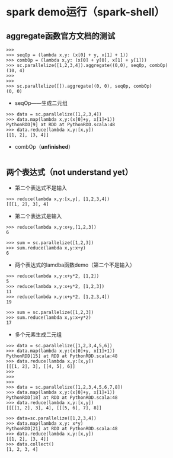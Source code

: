 # spark demo运行（spark-shell）


## aggregate函数官方文档的测试

```
>>> 
>>> seqOp = (lambda x,y: (x[0] + y, x[1] + 1))
>>> combOp = (lambda x,y: (x[0] + y[0], x[1] + y[1]))
>>> sc.parallelize([1,2,3,4]).aggregate((0,0), seqOp, combOp)
(10, 4)
>>>
>>>
>>> sc.parallelize([]).aggregate((0, 0), seqOp, combOp)
(0, 0)
```

- seqOp——生成二元组
```
>>> data = sc.parallelize([1,2,3,4])
>>> data.map(lambda x,y:(x[0]+y, x[1]+1))
PythonRDD[9] at RDD at PythonRDD.scala:48
>>> data.reduce(lambda x,y:[x,y])
[[1, 2], [3, 4]]
```
- combOp（**unfinished**）
```
```

## 两个表达式（not understand yet）
- 第二个表达式不是输入

```
>>> reduce(lambda x,y:[x,y], [1,2,3,4])
[[[1, 2], 3], 4]
```
- 第二个表达式是输入
```
>>> reduce(lambda x,y:x+y,[1,2,3])
6
```
```
>>> sum = sc.parallelize([1,2,3])
>>> sum.reduce(lambda x,y:x+y)
6
```
- 两个表达式的lamdba函数demo（第二个不是输入）
```
>>> reduce(lambda x,y:x+y*2, [1,2])
5
>>> reduce(lambda x,y:x+y*2, [1,2,3])
11
>>> reduce(lambda x,y:x+y*2, [1,2,3,4])
19
```
```
>>> sum = sc.parallelize([1,2,3])
>>> sum.reduce(lambda x,y:x+y*2)
17
```
- 多个元素生成二元组
```
>>> data = sc.parallelize([1,2,3,4,5,6])
>>> data.map(lambda x,y:(x[0]+y, x[1]+1))
PythonRDD[15] at RDD at PythonRDD.scala:48
>>> data.reduce(lambda x,y:[x,y])
[[[1, 2], 3], [[4, 5], 6]]
>>> 
>>> 
>>> 
>>> data = sc.parallelize([1,2,3,4,5,6,7,8])
>>> data.map(lambda x,y:(x[0]+y, x[1]+1))
PythonRDD[18] at RDD at PythonRDD.scala:48
>>> data.reduce(lambda x,y:[x,y])
[[[[1, 2], 3], 4], [[[5, 6], 7], 8]]
```
```
>>> data=sc.parallelize([1,2,3,4])
>>> data.map(lambda x,y: x*y)
PythonRDD[21] at RDD at PythonRDD.scala:48
>>> data.reduce(lambda x,y:[x,y])
[[1, 2], [3, 4]]
>>> data.collect()
[1, 2, 3, 4]
```
